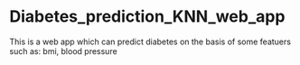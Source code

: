 # Diabetes_prediction_KNN_web_app

This is a web app which  can predict diabetes on the basis of some featuers such as: bmi, blood pressure
